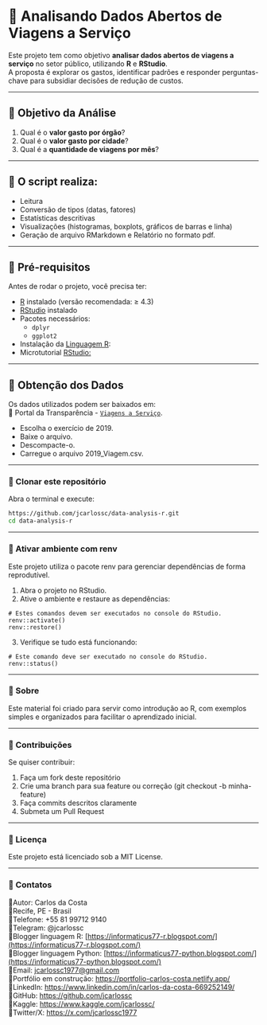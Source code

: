 # 📌 Analisando Dados Abertos de Viagens a Serviço

Este projeto tem como objetivo **analisar dados abertos de viagens a serviço** no setor público, utilizando **R** e **RStudio**.  
A proposta é explorar os gastos, identificar padrões e responder perguntas-chave para subsidiar decisões de redução de custos.

---

## 📌 Objetivo da Análise

1. Qual é o **valor gasto por órgão**?  
2. Qual é o **valor gasto por cidade**?  
3. Qual é a **quantidade de viagens por mês**?  

---

## 📌 O script realiza:
* Leitura
* Conversão de tipos (datas, fatores)
* Estatísticas descritivas
* Visualizações (histogramas, boxplots, gráficos de barras e linha)
* Geração de arquivo RMarkdown e Relatório no formato pdf.

---

## 📌 Pré-requisitos

Antes de rodar o projeto, você precisa ter:

- [R](https://cran.r-project.org/) instalado (versão recomendada: ≥ 4.3)  
- [RStudio](https://posit.co/download/rstudio-desktop/) instalado  
- Pacotes necessários:
  - `dplyr`
  - `ggplot2`
- Instalação da [Linguagem R](https://informaticus77-r.blogspot.com/2025/09/blog-post.html):
- Microtutorial [RStudio:](https://informaticus77-r.blogspot.com/2025/09/blog-post_8.html)

---

## 📌 Obtenção dos Dados

Os dados utilizados podem ser baixados em:<br>
📌 Portal da Transparência - [`Viagens a Serviço`](https://portaldatransparencia.gov.br/download-de-dados/viagens). 
* Escolha o exercício de 2019.
* Baixe o arquivo.
* Descompacte-o.
* Carregue o arquivo 2019_Viagem.csv.

---

### 📌 Clonar este repositório
Abra o terminal e execute:
```bash
https://github.com/jcarlossc/data-analysis-r.git
cd data-analysis-r
```

---

### 📌 Ativar ambiente com renv
Este projeto utiliza o pacote renv para gerenciar dependências de forma reprodutível.
1. Abra o projeto no RStudio.
2. Ative o ambiente e restaure as dependências:
```
# Estes comandos devem ser executados no console do RStudio.
renv::activate()
renv::restore()
```
3. Verifique se tudo está funcionando:
```
# Este comando deve ser executado no console do RStudio.
renv::status()
```

---

### 📌 Sobre
Este material foi criado para servir como introdução ao R, com exemplos simples e organizados para facilitar o aprendizado inicial.

---

### 📌 Contribuições
Se quiser contribuir:
1. Faça um fork deste repositório
2. Crie uma branch para sua feature ou correção (git checkout -b minha-feature)
3. Faça commits descritos claramente
4. Submeta um Pull Request

---

### 📌 Licença
Este projeto está licenciado sob a MIT License.

---

### 📌 Contatos
📌Autor: Carlos da Costa<br>
📌Recife, PE - Brasil<br>
📌Telefone: +55 81 99712 9140<br>
📌Telegram: @jcarlossc<br>
📌Blogger linguagem R: [https://informaticus77-r.blogspot.com/](https://informaticus77-r.blogspot.com/)<br>
📌Blogger linguagem Python: [https://informaticus77-python.blogspot.com/](https://informaticus77-python.blogspot.com/)<br>
📌Email: jcarlossc1977@gmail.com<br>
📌Portfólio em construção: https://portfolio-carlos-costa.netlify.app/<br>
📌LinkedIn: https://www.linkedin.com/in/carlos-da-costa-669252149/<br>
📌GitHub: https://github.com/jcarlossc<br>
📌Kaggle: https://www.kaggle.com/jcarlossc/  
📌Twitter/X: https://x.com/jcarlossc1977

